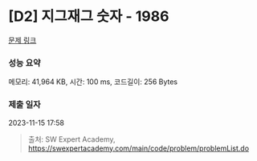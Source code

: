 # [D2] 지그재그 숫자 - 1986 

[문제 링크](https://swexpertacademy.com/main/code/problem/problemDetail.do?contestProbId=AV5PxmBqAe8DFAUq) 

### 성능 요약

메모리: 41,964 KB, 시간: 100 ms, 코드길이: 256 Bytes

### 제출 일자

2023-11-15 17:58



> 출처: SW Expert Academy, https://swexpertacademy.com/main/code/problem/problemList.do